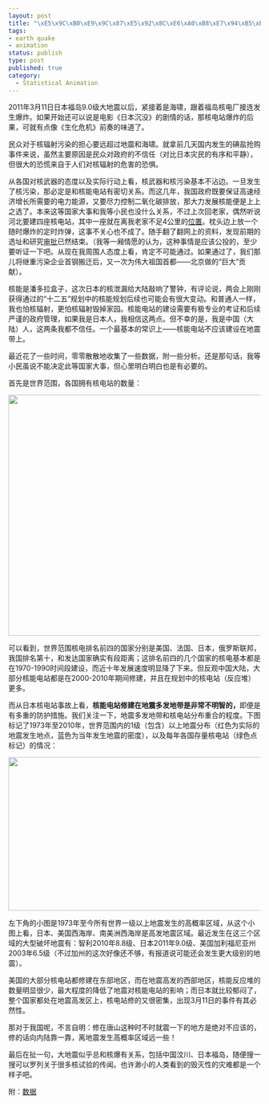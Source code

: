 ```yaml
--- 
layout: post
title: "\xE5\x9C\xB0\xE9\x9C\x87\xE5\x92\x8C\xE6\xA0\xB8\xE7\x94\xB5\xE7\xAB\x99\xE7\x9A\x84\xE4\xB8\x96\xE7\x95\x8C\xE8\x8C\x83\xE5\x9B\xB4\xE5\x88\x86\xE5\xB8\x83"
tags: 
- earth quake
- animation
status: publish
type: post
published: true
category:
  - Statistical Animation
---
```

2011年3月11日日本福岛9.0级大地震以后，紧接着是海啸，跟着福岛核电厂接连发生爆炸。如果开始还可以说是电影《日本沉没》的剧情的话，那核电站爆炸的后果，可就有点像《生化危机》前奏的味道了。

民众对于核辐射污染的担心要远超过地震和海啸。就拿前几天国内发生的碘盐抢购事件来说，虽然主要原因是民众对政府的不信任（对比日本灾民的有序和平静），但很大的恐慌来自于人们对核辐射的危害的恐惧。

从各国对核武器的态度以及实际行动上看，核武器和核污染基本不沾边。一旦发生了核污染，那必定是和核能电站有密切关系。而这几年，我国政府既要保证高速经济增长所需要的电力能源，又要尽力控制二氧化碳排放，那大力发展核能便是上上之选了。本来这等国家大事和我等小民也没什么关系，不过上次回老家，偶然听说河北要建四座核电站，其中一座就在离我老家不足4公里的<a href="http://tieba.baidu.com/f?kz=920041773" target="_blank">位置</a>。枕头边上放一个随时爆炸的定时炸弹，这事不关心也不成了。随手翻了翻网上的资料，发现前期的选址和研究<a href="http://www.tsdrc.gov.cn/uploads/allimg/101126/1_101126151116_1.jpg" target="_blank">审批</a>已然结束。（我等一厢情愿的认为，这种事情是应该公投的，至少要听证一下吧。从现在我周围人态度上看，肯定不可能通过。如果通过了，我们那儿将继重污染企业首钢搬迁后，又一次为伟大祖国首都——北京做的“巨大”贡献）。

核能是潘多拉盒子，这次日本的核泄漏给大陆敲响了警钟，有评论说，两会上刚刚获得通过的“十二五”规划中的核能规划后续也可能会有很大变动。和普通人一样，我也怕核辐射，更怕核辐射毁掉家园。核能电站的建设需要有极专业的考证和后续严谨的政府管理，如果我是日本人，我相信这两点。但不幸的是，我是中国（大陆）人，这两条我都不信任。一个最基本的常识上——核能电站不应该建设在地震带上。

最近花了一些时间，零零散散地收集了一些数据，附一些分析。还是那句话，我等小民虽说不能决定此等国家大事，但心里明白明白也是有必要的。

首先是世界范围，各国拥有核电站的数量：

<a href="http://bjt.cos.name/wp-content/uploads/2011/03/nuclear-plants.png"><img class="aligncenter size-full wp-image-10765" title="nuclear plants" src="http://bjt.cos.name/wp-content/uploads/2011/03/nuclear-plants.png" alt="" width="672" height="480" /></a>

可以看到，世界范围核电排名前四的国家分别是美国、法国、日本，俄罗斯联邦，我国排名第十，和发达国家确实有段距离；这排名前四的几个国家的核电基本都是在1970-1990时间段建设，而近十年发展速度明显降了下来。但反观中国大陆，大部分核能电站都是在2000-2010年期间修建，并且在规划中的核电站（反应堆）更多。

而从日本核电站事故上看，<strong>核能电站修建在地震多发地带是非常不明智的，</strong>即便是有多重的防护措施。我们关注一下，地震多发地带和核电站分布重合的程度。下图标记了1973年至2010年，世界范围内的1级（包含）以上地震分布（红色为实际的地震发生地点，蓝色为当年发生地震的密度），以及每年各国存量核电站（绿色点标记）的情况：

<a href="http://bjt.cos.name/wp-content/uploads/2011/03/earthquake_nuclear_plants.gif"><img class="aligncenter size-full wp-image-10766" title="earthquake_nuclear_plants" src="http://bjt.cos.name/wp-content/uploads/2011/03/earthquake_nuclear_plants.gif" alt="" width="650" height="306" /></a>

左下角的小图是1973年至今所有世界一级以上地震发生的高概率区域，从这个小图上看，日本、美国西海岸、南美洲西海岸是高发地震区域。最近发生在这三个区域的大型破坏地震有：智利2010年8.8级、日本2011年9.0级、美国加利福尼亚州2003年6.5级（不过加州的这次好像还不够，有报道说可能还会发生更大级别的地震）。

美国的大部分核电站都修建在东部地区，而在地震高发的西部地区，核能反应堆的数量明显很少，最大程度的降低了地震对核能电站的影响；而日本就比较郁闷了，整个国家都处在地震高发区上，核电站修的又很密集，出现3月11日的事件有其必然性。

那对于我国呢，不言自明：修在唐山这种时不时就震一下的地方是绝对不应该的，修的话向内陆靠一靠，离地震发生高概率区域远一些！

最后在扯一句，大地震似乎总和核爆有关系，包括中国汶川、日本福岛，随便搜一搜可以罗列关于很多核试验的传闻。也许渺小的人类看到的毁灭性的灾难都是一个样子吧。

附：<a href="http://www.guardian.co.uk/news/datablog/2011/mar/18/nuclear-reactors-power-stations-world-list-map" target="_blank">数据</a>
